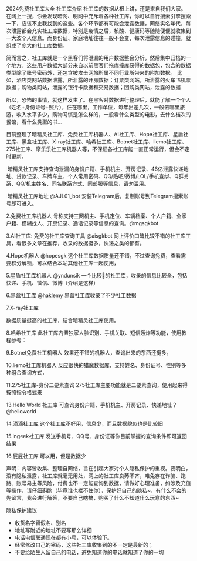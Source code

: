 2024免费社工库大全
社工库介绍
社工库的数据从根上讲，还是来自我们大家。在网上一搜，你会发现暗网、明网中充斥着各种社工库，你可以自行搜索引擎搜索一下，应该不止我找到的这些。各个环节都有可能会泄露数据，网络实名年代，每次泄露都会充实社工库数据，特别是疫情之后，核酸、健康码等随随便便就收集到一大波个人信息。而身份证、家庭地址往往一般不会变，每次泄露信息的碰撞，就组成了庞大的社工库数据。

简而言之，社工库就是一个黑客们将泄漏的用户数据整合分析，然后集中归档的一个地方。这些用户数据大部分来自以前黑客们拖库撞库获得的数据包，包含的数据类型除了账号密码外，还包含被攻击网站所属不同行业所带来的附加数据。
比如，酒店类网站数据泄露，所泄露的开房数据；订票类网站，所泄露的火车飞机票数据；购物类网站，泄露的银行卡数据和交易数据；团购类网站，泄露的数据

所以，恐怖的事情，就这样发生了。在黑客对数据进行整理后，就能了解一个个人（姓名+身份证号+照片），住在哪里，工作单位，每年出差几次，一般去哪里旅游，收入水平多少，购物习惯是怎么样的，一般看什么类型的电影，去什么档次的餐馆，看什么类型的书...


目前整理了暗精灵社工库、免费社工库机器人、AI社工库、Hope社工库、星盾社工库、黑盒社工库、X-ray社工库、哈希社工库、Botnet社工库、liemo社工库、275社工库、摩乐乐社工库机器人等，不保证各社工库能一直正常运行，但会不定时更新。

 暗精灵社工库支持查询泄漏的身份户籍、手机机主、开房记录、46亿泄露快递地址、贷款记录、车牌车主、个人常用密码、QQ/贴吧/微博/LOL/手机查绑、Q群关系、QQ/机主姓名、同名联系方式、同邮服等信息，请勿滥用。

 暗精灵社工库地址  @AJL01_bot
安装Telegram后，复制账号到Telegram搜索账号即可进入。

2.免费社工库机器人
号称支持三网机主、手机定位、车辆档案、个人户籍、全家户籍、模糊找人、开房记录、通话记录等信息的查询。@mgsgkbot

3.AI社工库: 免费的社工库查询工具
@aisgkbot
网上评价口碑比较不错的社工库工具，看很多文章在推荐，收录的数据挺多，快递之类的都有。

4.Hope机器人
@hopesgk
这个社工库数据质量还不错，不过查询免费，查看需要积分解锁，可以结合本站其他社工库一起使用，


5.星盾社工库机器人
@yndunsik
一个比较🐂的社工库，收录的信息比较全，包括快递、手机、微信、微博（介绍是这样）

6.黑盒社工库
@haklemy
黑盒社工库收录了不少社工数据

7.X-ray社工库

数据质量挺高的社工库，结合暗精灵社工库使用。

8.哈希社工库
此社工库内置独家人脸识别、手机关联、短信轰炸等功能，使用教程参考：

9.Botnet免费社工机器人
效果还不错的机器人，查询出来的东西还挺多，

10.liemo社工库机器人
反应很快的猎魔数据库，支持姓名、身份证号、性别等多种组合查询方式，

11.275社工库-身份二要素查询
275社工库主要功能就是二要素查询，使用起来得按照指令格式来

13.Hello World 社工库
可查询身份户籍、手机机主、开房记录、快递地址？@helloworld

14.滴滴社工库
这个社工库不好用，信息少，而且数据貌似也是比较旧

15.ingeek社工库
发送手机号、QQ号、身份证等你目前掌握的查询条件即可返回结果

16.屁屁社工库
可以用，但是数据少

声明：内容皆收集、整理自网络，旨在引起大家对个人隐私保护的重视。要明白，没有隐私泄露，社工库就毫无用处，网上的社工库良莠不齐，难免存在诈骗、跑路、账号易主等风险，付费也不一定能查询到数据，请做好心理准备，如涉及充值等操作，请仔细斟酌（毕竟谁也拦不住你），保护好自己的隐私~，有什么不会的先留言，我会进行解答，不要自己瞎搞，购买了什么不知道什么玩意的东西~

隐私保护建议
* 收货名字留假名、别名
* 地址写附近的地址不要写那么详细
* 电话电信联通现在都有小号，可以体验下。
* 经常修改自己的密码，这些社工库收集到的不一定是最新的；
* 不要给陌生人留自己的电话，避免知道你的电话就知道了你的一切
